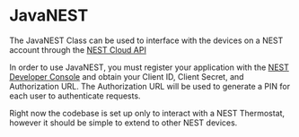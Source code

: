 # JavaNEST
The JavaNEST Class can be used to interface with the devices on a NEST account through the [NEST Cloud API](https://developers.nest.com/reference/api-overview)

In order to use JavaNEST, you must register your application with the [NEST Developer Console](https://console.developers.nest.com) and obtain your Client ID, Client Secret, and Authorization URL.  The Authorization URL will be used to generate a PIN for each user to authenticate requests.

Right now the codebase is set up only to interact with a NEST Thermostat, however it should be simple to extend to other NEST devices.
